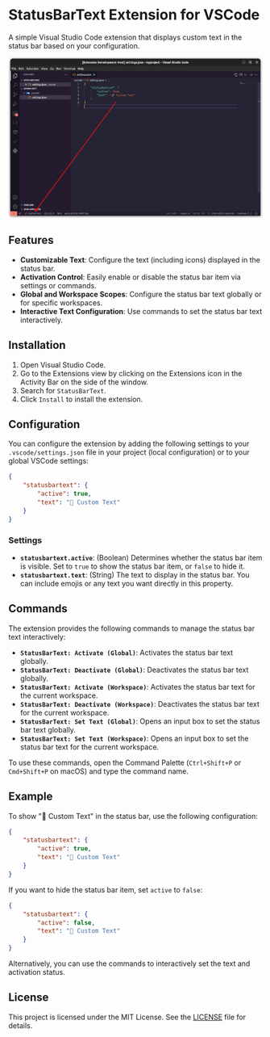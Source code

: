 # StatusBarText Extension for VSCode

A simple Visual Studio Code extension that displays custom text in the status bar based on your configuration.

![preview](https://raw.githubusercontent.com/marceloxp/statusbartext/refs/heads/master/images/preview-sm.png)

## Features

- **Customizable Text**: Configure the text (including icons) displayed in the status bar.
- **Activation Control**: Easily enable or disable the status bar item via settings or commands.
- **Global and Workspace Scopes**: Configure the status bar text globally or for specific workspaces.
- **Interactive Text Configuration**: Use commands to set the status bar text interactively.

## Installation

1. Open Visual Studio Code.
2. Go to the Extensions view by clicking on the Extensions icon in the Activity Bar on the side of the window.
3. Search for `StatusBarText`.
4. Click `Install` to install the extension.

## Configuration

You can configure the extension by adding the following settings to your `.vscode/settings.json` file in your project (local configuration) or to your global VSCode settings:

```json
{
    "statusbartext": {
        "active": true,
        "text": "🚀 Custom Text"
    }
}
```

### Settings

- **`statusbartext.active`**: (Boolean) Determines whether the status bar item is visible. Set to `true` to show the status bar item, or `false` to hide it.
- **`statusbartext.text`**: (String) The text to display in the status bar. You can include emojis or any text you want directly in this property.

## Commands

The extension provides the following commands to manage the status bar text interactively:

- **`StatusBarText: Activate (Global)`**: Activates the status bar text globally.
- **`StatusBarText: Deactivate (Global)`**: Deactivates the status bar text globally.
- **`StatusBarText: Activate (Workspace)`**: Activates the status bar text for the current workspace.
- **`StatusBarText: Deactivate (Workspace)`**: Deactivates the status bar text for the current workspace.
- **`StatusBarText: Set Text (Global)`**: Opens an input box to set the status bar text globally.
- **`StatusBarText: Set Text (Workspace)`**: Opens an input box to set the status bar text for the current workspace.

To use these commands, open the Command Palette (`Ctrl+Shift+P` or `Cmd+Shift+P` on macOS) and type the command name.

## Example

To show "🚀 Custom Text" in the status bar, use the following configuration:

```json
{
    "statusbartext": {
        "active": true,
        "text": "🚀 Custom Text"
    }
}
```

If you want to hide the status bar item, set `active` to `false`:

```json
{
    "statusbartext": {
        "active": false,
        "text": "🚀 Custom Text"
    }
}
```

Alternatively, you can use the commands to interactively set the text and activation status.

## License

This project is licensed under the MIT License. See the [LICENSE](LICENSE) file for details.
